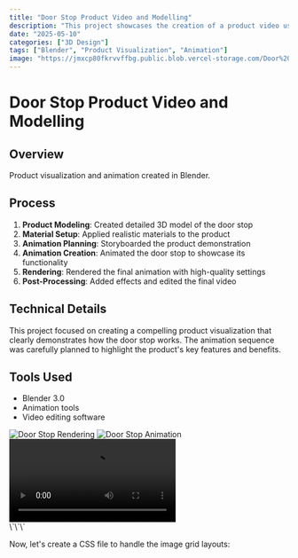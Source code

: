 ```yaml
---
title: "Door Stop Product Video and Modelling"
description: "This project showcases the creation of a product video using Blender, highlighting the capabilities of the software in creating engaging animations and visualizations."
date: "2025-05-10"
categories: ["3D Design"]
tags: ["Blender", "Product Visualization", "Animation"]
image: "https://jmxcp80fkrvvffbg.public.blob.vercel-storage.com/Door%20Stop%20Photos/Door%20Stop%20Rendering%20File.blend0431-l5DmdsXxOUMXJMk6L4GB8OUnSbWyMF.png"
---
```


# Door Stop Product Video and Modelling

## Overview
Product visualization and animation created in Blender.

## Process
1. **Product Modeling**: Created detailed 3D model of the door stop
2. **Material Setup**: Applied realistic materials to the product
3. **Animation Planning**: Storyboarded the product demonstration
4. **Animation Creation**: Animated the door stop to showcase its functionality
5. **Rendering**: Rendered the final animation with high-quality settings
6. **Post-Processing**: Added effects and edited the final video

## Technical Details
This project focused on creating a compelling product visualization that clearly demonstrates how the door stop works. The animation sequence was carefully planned to highlight the product's key features and benefits.

## Tools Used
- Blender 3.0
- Animation tools
- Video editing software

<div class="image-grid-1column">
    <img 
      src="https://jmxcp80fkrvvffbg.public.blob.vercel-storage.com/Door%20Stop%20Photos/Door%20Stop%20Rendering%20File.blend0431-l5DmdsXxOUMXJMk6L4GB8OUnSbWyMF.png" 
      alt="Door Stop Rendering"
    />
    <img 
      src="https://jmxcp80fkrvvffbg.public.blob.vercel-storage.com/Door%20Stop%20Photos/Screen%20Recording%202025-04-25%20at%2012.33.46%E2%80%AFPM-mBm0qTkROjsGnDE0JfQGE8k0RREfkj.gif" 
      alt="Door Stop Animation"
    />
    <video 
      src="https://jmxcp80fkrvvffbg.public.blob.vercel-storage.com/Door%20Stop%20Photos/Screen%20Recording%202025-04-23%20at%2010.28.33%E2%80%AFPM-OhIDpZEkmxCk93XeaoIfdE7V7MCLyw.mov" 
      alt="Door Stop Video"
      controls
    />
</div>
\`\`\`

Now, let's create a CSS file to handle the image grid layouts:

